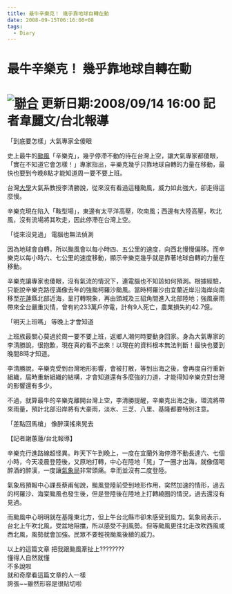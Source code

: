 ```yaml
---
title: 最牛辛樂克！ 幾乎靠地球自轉在動
date: 2008-09-15T06:16:00+08
tags:
  - Diary
---
```

# 最牛辛樂克！ 幾乎靠地球自轉在動

# [![聯合](http://l.yimg.com/tw.yimg.com/i/tw/news/newspartner2006/udn.jpg)](http://tw.rd.yahoo.com/referurl/news/logo/udn//SIG=10mtbc8eb/*http://udn.com/NEWS/) 更新日期:2008/09/14 16:00 記者韋麗文/台北報導

「到底要怎樣」大氣專家全傻眼

史上最牛的[颱風](http://tw.news.yahoo.com/article/url/d/a/080914/2/15w46.html? "颱風")「辛樂克」，幾乎停滯不動的待在台灣上空，讓大氣專家都傻眼，「實在不知道它會怎樣！」專家指出，辛樂克幾乎只靠地球自轉的力量在移動，最快也要到今晚8點才能知道周一要不要上班。

台灣[大學](http://tw.news.yahoo.com/article/url/d/a/080914/2/15w46.html? "大學")大氣系教授李清勝說，從來沒有看過這種颱風，威力如此強大，卻走得這麼慢。

辛樂克現在陷入「鞍型場」，東邊有太平洋高壓，吹南風；西邊有大陸高壓，吹北風，沒有流場將其吹走，因此停滯在台灣上空。

「從來沒見過」 電腦也無法偵測

因為地球會自轉，所以颱風會以每小時四、五公里的速度，向西北慢慢偏移。而辛樂克以每小時六、七公里的速度移動，顯示辛樂克幾乎就是靠著地球自轉的力量在移動。

辛樂克讓專家也傻眼，沒有氣流的情況下，連電腦也不知該如何預測。根據經驗，只能說辛樂克路徑滿像去年的強颱柯羅沙颱風。當時柯羅沙由宜蘭近岸沿海岸向南移至[花蓮](http://tw.news.yahoo.com/article/url/d/a/080914/2/15w46.html? "花蓮")縣北部近海，呈打轉現象，再由頭城及三貂角間進入北部陸地；強風豪雨帶來全台嚴重災情，曾有約233萬戶停電，計有9人死亡，農業損失約42.7億。

「明天上班嗎」 等晚上才會知道

上班族最關心莫過於周一要不要上班，返鄉人潮何時要動身回家。身為大氣專家的李清勝說，很抱歉，現在真的看不出來！以現在的資料根本無法判斷！最快也要到晚間8時才知道。

李清勝說，辛樂克受到台灣地形影響，會被打散，等到出海之後，會再度自行重新組織，屆時重新組織的結構，才會知道還有多麼強的力道，才能得知辛樂克對台灣的影響還有多少。

不過，就算最牛的辛樂克離開台灣上空，李清勝提醒，辛樂克出海之後，環流將帶來雨量，預計北部沿岸將有大豪雨，淡水、三芝、八里、基隆都要特別注意。

「差點回馬槍」 像醉漢搖來晃去

【記者謝蕙蓮/台北報導】

辛樂克行進路線超怪異。昨天下午到晚上，一度在宜蘭外海停滯不動長達六、七個小時，今天凌晨登陸後，又原地打轉，中心在陸地「晃」了一圈才出海，就像個喝醉酒的醉漢，一度讓[氣象局](http://tw.news.yahoo.com/article/url/d/a/080914/2/15w46.html? "氣象局")非常頭痛。幸而並沒有二度登陸。

氣象局預報中心課長蔡甫甸說，颱風登陸前受到地形作用，穾然加速的情形，過去的柯羅沙、海棠颱風也發生後，但是登陸後在陸地上打轉繞圈的情況，過去還沒有見過。

而颱風中心明明就在基隆東北方，但上午台北縣市卻未感受到風力。氣象局表示，台北上午吹北風，受盆地阻擋，所以感受不到風勢。但等颱風更往北走改吹西風或西北風，風勢就會加強。民眾不要輕視颱風後續的威力。

以上的這篇文章 把我跟颱風牽扯上????????  
懂得人自然就懂  
不多說啦  
就和奇摩看這篇文章的人一樣  
誇張~~雖然形容是很貼切啦

